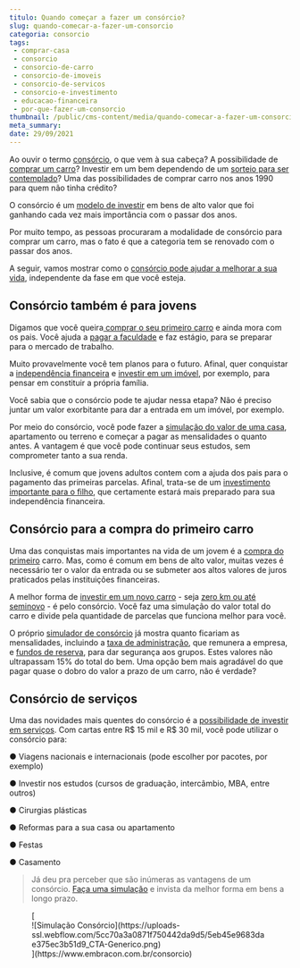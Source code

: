 ```yaml
---
titulo: Quando começar a fazer um consórcio?
slug: quando-comecar-a-fazer-um-consorcio
categoria: consorcio
tags:
 - comprar-casa
 - consorcio
 - consorcio-de-carro
 - consorcio-de-imoveis
 - consorcio-de-servicos
 - consorcio-e-investimento
 - educacao-financeira
 - por-que-fazer-um-consorcio
thumbnail: /public/cms-content/media/quando-comecar-a-fazer-um-consorcio.jpg
meta_summary: 
date: 29/09/2021
---
```

Ao ouvir o termo [consórcio](https://www.embracon.com.br), o que vem à sua cabeça? A possibilidade de[ comprar um carro](https://www.embracon.com.br/consorcio-de-carros)? Investir em um bem dependendo de um [sorteio para ser contemplado](https://www.embracon.com.br/blog/assembleia-de-consorcio-como-funciona)? Uma das possibilidades de comprar carro nos anos 1990 para quem não tinha crédito?

O consórcio é um [modelo de investir](https://www.embracon.com.br/blog/8-motivos-que-comprovam-que-consorcio-e-investimento) em bens de alto valor que foi ganhando cada vez mais importância com o passar dos anos.

Por muito tempo, as pessoas procuraram a modalidade de consórcio para comprar um carro, mas o fato é que a categoria tem se renovado com o passar dos anos.

A seguir, vamos mostrar como o [consórcio pode ajudar a melhorar a sua vida](https://www.embracon.com.br/blog/entenda-a-importancia-da-educacao-financeira-na-sua-vida), independente da fase em que você esteja.

Consórcio também é para jovens
------------------------------

Digamos que você queira[ comprar o seu primeiro carro](https://www.embracon.com.br/blog/primeiro-carro-como-acertar-na-escolha) e ainda mora com os pais. Você ajuda a [pagar a faculdade](https://www.embracon.com.br/blog/como-funciona-o-consorcio-embracon-para-pagar-faculdade) e faz estágio, para se preparar para o mercado de trabalho.

Muito provavelmente você tem planos para o futuro. Afinal, quer conquistar a [independência financeira](https://www.embracon.com.br/blog/reserva-financeira-como-preparar-a-sua) e [investir em um imóvel](https://www.embracon.com.br/blog/hora-certa-comprar-imovel), por exemplo, para pensar em constituir a própria família.

Você sabia que o consórcio pode te ajudar nessa etapa? Não é preciso juntar um valor exorbitante para dar a entrada em um imóvel, por exemplo.

Por meio do consórcio, você pode fazer a [simulação do valor de uma casa](https://www.embracon.com.br/blog/entenda-a-importancia-de-fazer-uma-simulacao-antes-de-contratar-um-consorcio), apartamento ou terreno e começar a pagar as mensalidades o quanto antes. A vantagem é que você pode continuar seus estudos, sem comprometer tanto a sua renda.

Inclusive, é comum que jovens adultos contem com a ajuda dos pais para o pagamento das primeiras parcelas. Afinal, trata-se de um [investimento importante para o filho](https://www.embracon.com.br/blog/investimento-na-crise-o-consorcio-sempre-e-um-bom-negocio), que certamente estará mais preparado para sua independência financeira.

Consórcio para a compra do primeiro carro
-----------------------------------------

Uma das conquistas mais importantes na vida de um jovem é a [compra do primeiro](https://www.embracon.com.br/blog/7-coisas-para-levar-em-consideracao-ao-escolher-um-carro) carro. Mas, como é comum em bens de alto valor, muitas vezes é necessário ter o valor da entrada ou se submeter aos altos valores de juros praticados pelas instituições financeiras.

A melhor forma de [investir em um novo carro](https://www.embracon.com.br/blog/5-formas-de-pagamento-de-um-carro) - seja [zero km ou até seminovo](https://www.embracon.com.br/blog/carro-zero-ou-seminovo) - é pelo consórcio. Você faz uma simulação do valor total do carro e divide pela quantidade de parcelas que funciona melhor para você.

O próprio [simulador de consórcio](https://www.embracon.com.br/blog/tudo-o-que-voce-precisa-saber-sobre-a-importancia-de-um-consultor-de-consorcio) já mostra quanto ficariam as mensalidades, incluindo a [taxa de administração](https://www.embracon.com.br/conhecaoconsorcio/o-que-e-taxa-de-administracao), que remunera a empresa, e [fundos de reserva](https://www.embracon.com.br/conhecaoconsorcio/o-que-e-fundo-de-reserva), para dar segurança aos grupos. Estes valores não ultrapassam 15% do total do bem. Uma opção bem mais agradável do que pagar quase o dobro do valor a prazo de um carro, não é verdade?

Consórcio de serviços
---------------------

Uma das novidades mais quentes do consórcio é a [possibilidade de investir em serviços](https://www.embracon.com.br/blog/consorcio-de-servicos-tudo-o-que-voce-precisa-saber-sobre-o-assunto). Com cartas entre R$ 15 mil e R$ 30 mil, você pode utilizar o consórcio para:

● Viagens nacionais e internacionais (pode escolher por pacotes, por exemplo)

● Investir nos estudos (cursos de graduação, intercâmbio, MBA, entre outros)

● Cirurgias plásticas

● Reformas para a sua casa ou apartamento

● Festas

● Casamento

> Já deu pra perceber que são inúmeras as vantagens de um consórcio. [Faça uma simulação](https://www.embracon.com.br/) e invista da melhor forma em bens a longo prazo.

<figure class="w-richtext-figure-type-image w-richtext-align-center">[<div>![Simulação Consórcio](https://uploads-ssl.webflow.com/5cc70a3a0871f750442da9d5/5eb45e9683dae375ec3b51d9_CTA-Generico.png)</div>](https://www.embracon.com.br/consorcio)</figure>
